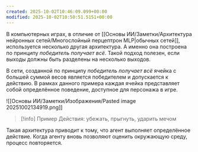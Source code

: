 ```yaml
---
created: 2025-10-02T10:46:09.099+00:00
modified: 2025-10-02T10:50:51.5151+00:00
---
```

В компьютерных играх, в отличие от [[Основы ИИ/Заметки/Архитектура нейронных сетей/Многослойный перцептрон MLP|обычных сетей]], используется несколько другая архитектура. А именно она построена по принципу *победитель получает всё*. Такой подход полезен, если выходы должны быть разделены на несколько выходов.

В сети, созданной по принципу *победитель получает всё* ячейка с большей суммой весов является победителем и допускается к действию. В рамках данного примера каждая ячейка представляет собой определённое поведение, доступное для персонажа в игре. 

![[Основы ИИ/Заметки/Изображения/Pasted image 20251002134919.png]]

> [!info] Пример
> Действия: убежать, прыгнуть, ударить мечом

Такая архитектура приводит к тому, что агент выполняет определённое действие. Когда агенту вновь позволяют оценить окружающую среду, процесс повторяется. 